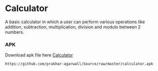 # Calculator

A basic calculator in which a user can perform various operations like addition, subtraction, multiplication, division and modulo between 2 numbers.

### APK
Download apk file here [Calculator](https://github.com/prakhar-agarwall/Source/raw/master/Calculator/calculator.apk)
```
https://github.com/prakhar-agarwall/Source/raw/master/calculator.apk
```
